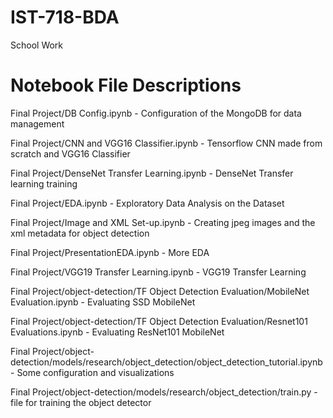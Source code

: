 # IST-718-BDA
School Work

# Notebook File Descriptions
Final Project/DB Config.ipynb - Configuration of the MongoDB for data management

Final Project/CNN and VGG16 Classifier.ipynb - Tensorflow CNN made from scratch and VGG16 Classifier

Final Project/DenseNet Transfer Learning.ipynb - DenseNet Transfer learning training

Final Project/EDA.ipynb - Exploratory Data Analysis on the Dataset

Final Project/Image and XML Set-up.ipynb - Creating jpeg images and the xml metadata for object detection

Final Project/PresentationEDA.ipynb - More EDA

Final Project/VGG19 Transfer Learning.ipynb - VGG19 Transfer Learning

Final Project/object-detection/TF Object Detection Evaluation/MobileNet Evaluation.ipynb - Evaluating SSD MobileNet

Final Project/object-detection/TF Object Detection Evaluation/Resnet101 Evaluations.ipynb - Evaluating ResNet101 MobileNet

Final Project/object-detection/models/research/object_detection/object_detection_tutorial.ipynb - Some configuration and visualizations

Final Project/object-detection/models/research/object_detection/train.py - file for training the object detector
